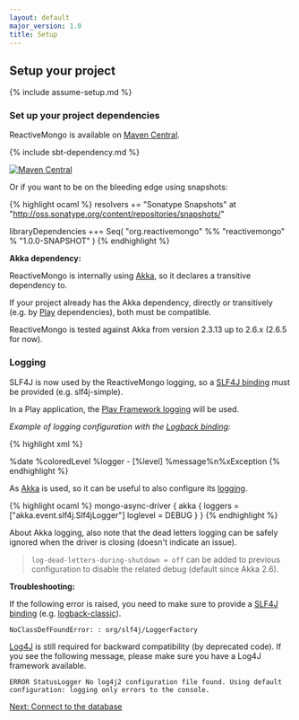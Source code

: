```yaml
---
layout: default
major_version: 1.0
title: Setup
---
```


## Setup your project

{% include assume-setup.md %}

### Set up your project dependencies

ReactiveMongo is available on [Maven Central](http://search.maven.org/#browse%7C1306790).

{% include sbt-dependency.md %}

[![Maven Central](https://maven-badges.herokuapp.com/maven-central/org.reactivemongo/reactivemongo_{{site._1_0_scala_major}}/badge.svg)](https://maven-badges.herokuapp.com/maven-central/org.reactivemongo/reactivemongo_{{site._1_0_scala_major}}/)

Or if you want to be on the bleeding edge using snapshots:

{% highlight ocaml %}
resolvers += "Sonatype Snapshots" at "http://oss.sonatype.org/content/repositories/snapshots/"

libraryDependencies ++= Seq(
  "org.reactivemongo" %% "reactivemongo" % "1.0.0-SNAPSHOT"
)
{% endhighlight %}

**Akka dependency:**

ReactiveMongo is internally using [Akka](http://akka.io/), so it declares a transitive dependency to.

If your project already has the Akka dependency, directly or transitively (e.g. by [Play](https://playframework.com/) dependencies), both must be compatible.

ReactiveMongo is tested against Akka from version 2.3.13 up to 2.6.x (2.6.5 for now).

### Logging

SLF4J is now used by the ReactiveMongo logging, so a [SLF4J binding](http://www.slf4j.org/manual.html#swapping) must be provided (e.g. slf4j-simple).

In a Play application, the [Play Framework logging](https://www.playframework.com/documentation/latest/ScalaLogging) will be used.

*Example of logging configuration with the [Logback binding](http://logback.qos.ch):*

{% highlight xml %}
<configuration>
  <conversionRule conversionWord="coloredLevel"
    converterClass="play.api.Logger$ColoredLevel" />

  <appender name="STDOUT" class="ch.qos.logback.core.ConsoleAppender">
    <encoder>
      <pattern>%date %coloredLevel %logger - [%level] %message%n%xException</pattern>
    </encoder>
  </appender>

  <logger name="reactivemongo" level="WARN" />

  <root level="WARN">
    <appender-ref ref="STDOUT" />
  </root>
</configuration>
{% endhighlight %}

As [Akka](http://akka.io) is used, so it can be useful to also configure its [logging](http://doc.akka.io/docs/akka/current/scala/logging.html).

{% highlight ocaml %}
mongo-async-driver {
  akka {
    loggers = ["akka.event.slf4j.Slf4jLogger"]
    loglevel = DEBUG
  }
}
{% endhighlight %}

About Akka logging, also note that the dead letters logging can be safely ignored when the driver is closing (doesn't indicate an issue).

> `log-dead-letters-during-shutdown = off` can be added to previous configuration to disable the related debug (default since Akka 2.6).

**Troubleshooting:**

If the following error is raised, you need to make sure to provide a [SLF4J binding](http://www.slf4j.org/manual.html#swapping) (e.g. [logback-classic](http://logback.qos.ch/)).

    NoClassDefFoundError: : org/slf4j/LoggerFactory

[Log4J](http://logging.apache.org/log4j/2.x/) is still required for backward compatibility (by deprecated code). If you see the following message, please make sure you have a Log4J framework available.

    ERROR StatusLogger No log4j2 configuration file found. Using default configuration: logging only errors to the console.

[Next: Connect to the database](./connect-database.html)
